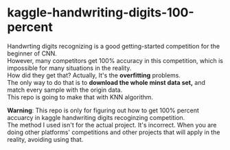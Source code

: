# kaggle-handwriting-digits-100-percent
Handwrting digits recognizing is a good getting-started competition for the beginner of CNN.<br>
However, many competitors get 100% accuracy in this competition, which is impossible for many situations in the reality.<br>
How did they get that? Actually, It's the **overfitting** problems.<br>
The only way to do that is to **download the whole minst data set,** and match every sample with the origin data.<br>
This repo is going to make that with KNN algorithm.

**Warning**: This repo is only for figuring out how to get 100% percent accuarcy in kaggle handwriting digits recoginzing competition.<br>
The method I used isn't for the actual project. It's incorrect. When you are doing other platforms' competitions and other projects that will apply in the reality, avoiding using that.<br> 


